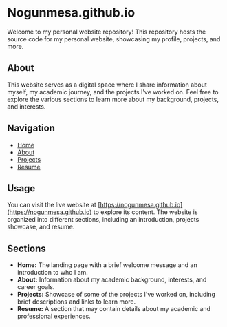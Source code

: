 # Nogunmesa.github.io

Welcome to my personal website repository! This repository hosts the source code for my personal website, showcasing my profile, projects, and more.

## About

This website serves as a digital space where I share information about myself, my academic journey, and the projects I've worked on. Feel free to explore the various sections to learn more about my background, projects, and interests.

## Navigation

- [Home](#home)
- [About](#about)
- [Projects](#project)
- [Resume](#resume)

## Usage

You can visit the live website at [https://nogunmesa.github.io](https://nogunmesa.github.io) to explore its content. The website is organized into different sections, including an introduction, projects showcase, and resume.

## Sections

- **Home:** The landing page with a brief welcome message and an introduction to who I am.
- **About:** Information about my academic background, interests, and career goals.
- **Projects:** Showcase of some of the projects I've worked on, including brief descriptions and links to learn more.
- **Resume:** A section that may contain details about my academic and professional experiences.

